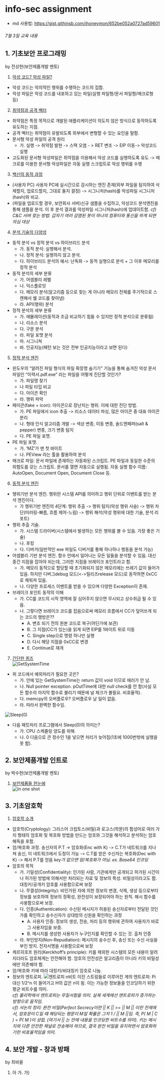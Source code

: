 # info-sec assignment

* md 사용법: <https://gist.githinsb.com/ihoneymon/652be052a0727ad59601>

###### 7월 3일 교육 내용

## 1. 기초보안 프로그래밍
by 전상현(보안제품개발 멘토)  
1) <ins>악성 코드? 악성 파일?</ins>
* 악성 코드는 악의적인 행위를 수행하는 코드의 집합.
* 악성 파일은 악성 코드를 내포하고 있는 파일(실행 파일형/문서 파일형/매크로형 등)

2) <ins>취약점과 공격 벡터</ins>
* 취약점은 특정 목적으로 개발된 애플리케이션이 의도치 않은 방식으로 동작하도록 유도하는 지점.
* 공격 벡터는 취약점이 유발되도록 외부에서 변형할 수 있는 요인을 말함.
* 문서형 악성 파일의 공격 원리
    * 가. 실행 -> 취약점 발현 -> 스택 오염 - > RET 변조 -> EIP 이동-> 악성코드 실행
* 고도화된 문서형 악성파일은 취약점을 이용해서 악성 코드를 실행하도록 유도 -> 매크로를 이용한 문서형 악성파일은 자동 실행 스크립트로 악성 행위를 수행

3) <ins>백신의 동작 과정</ins>
* (사용자 PC) 사용자 PC에 실시간으로 감시하는 엔진 존재(외부 파일을 탐지하여 삭제할지, 업로드할지, 그대로 둘지 결정) -> 시그니처(hash)를 악성파일 시그니처(hash)와 비교.
* (파일을 업로드할 경우, 보안회사 서버)신규 샘플을 수집하고, 악성코드 분석엔진을 통해 샘플을 분석. 이 후 분석 결과를 악성파일 시그니처(hash)에 업데이트함.
_cf) C&C 서버 찾는 방법: 갑자기 여러 감염된 봇이 하나의 컴퓨터와 통신을 하게 되면 의심 대상_  

4) <ins>분석 기술의 다양성</ins>
* 동적 분석 vs 정적 분석 vs 하이브리드 분석
    * 가. 동적 분석: 실행해서 분석.
    * 나. 정적 분석: 실행하지 않고 분석.
    * 다. 하이브리드 분석의 예시: 난독화 -> 동적 실행으로 분석 + 그 이후 메모리를 정적 분석
* 동적 분석의 세부 분류
    * 가. 어셈블리 레벨
    * 나. 익스플로잇
    * 다. 메모리 분석(알고리즘 등으로 찾는 게 아니라 메모리 전체를 주기적으로 스캔해서 쉘 코드를 찾아냄)
    * 라. API(행위) 분석
* 정적 분석의 세부 분류
    * 가. 애뮬레이션(동적과 조금 비교하기 힘들 수 있지만 정적 분석으로 분류됨)
    * 나. 리소스 분석
    * 다. 구문 분석
    * 라. 파일 포맷 분석
    * 마. 시그니쳐
    * 바. 인공지능(패턴 보는 것은 전부 인공지능이라고 보면 된다)

5) <ins>정적 분석 엔진</ins>
* 윈도우의 “알려진 파일 형식의 파일 확장명 숨기기” 기능을 통해 숨겨진 악성 문서 파일인 “이력서.pdf.exe” 라는 파일을 어떻게 진단할 것인가?
    * 가. 파일명 찾기
    * 나 파일 타입 비교
    * 다. 아이콘 확인
    * 라. 행위 파악
* 페이콘(fake + icon): 아이콘으로 장난치는 행위. 이에 대한 진단 방법.
    * 가. PE 파일에서 icon 추출 -> 리소스 데이터 파싱, 많은 아이콘 중 대표 아이콘 분리
    * 나. 형태 인식 알고리즘 개발 -> 색상 변종, 이동 변종, 솔드엔페퍼(salt & pepper) 변종, 크기 변종 탐지
    * 다. PE 파일 포맷.
* PE 파일 포맷.
    * 가. ‘MZ’가 맨 첫 바이트
    * 나. PEView 라는 툴을 활용하여 분석
* 매크로 파일: 문서 파일에 존재하는 자동화된 스크립트. PE 파일과 동일한 수준의 위험도를 갖는 스크립트. 문서를 열면 자동으로 실행됨. 자동 실행 함수 이름: AutoOpen, Document Open, Document Close 등.

6) <ins>동적 분석 엔진</ins>
* 행위기반 분석 엔진. 행위란 시스템 API를 의미하고 행위 단위로 이벤트를 받는 분석 엔진이다.
    * 가 행위기반 엔진의 4단계: 행위 추출 -> 행위 탐지(악성 행위 사슬) -> 행위 차단(미러링-빠름, 흐름 제어-느림) -> 행위 해석(악성 행위에 대한 기술, 분석 리포트)
* 행위 추출 기술.
    * 가. 시스템 드라이버(시스템에서 발생하는 모든 행위를 볼 수 있음. 가장 좋은 기술)
    * 나. 후킹
    * 다. 디버거(일반적인 exe 파일도 디버거를 통해 하나하나 행동을 분석 가능)
* 어셈블리 기반 분석 엔진. 함수 안에서 일어나는 모든 일들을 분석할 수 있음. 대신 중간 지점을 잡아야 되는데, 그러한 지점을 브레이크 포인트라고 함.
    * 가. 메모리 동적으로 할당할 때 초기화되지 않은 메모리에는 쓰레기 값이 들어가 있음. 하지만 디버그debug 모드(<->릴리즈release 모드)로 동작하면 0xCC로 채워져 있음.
    * 나. 다양한 프로세스 이벤트를 받을 수 있으며 다양한 Exception이 존재.
* 브레이크 포인트 동작의 이해
    * 가. CC를 코드의 시작 영역에 잘 심어주지 않으면 무시되고 상수취급 될 수 있음.
    * 나. 그렇다면 브레이크 코드를 잡음으로써 메모리 흐름에서 CC가 덮어쓰게 되는 코드의 행방은??
        * A. 변조 되기 전의 원본 코드로 복구(어딘가에 보관)
        * B. 그 지점(CC가 있는)을 읽게 되면 EIP를 1바이트 뒤로 이동
        * C. Single step으로 명령 하나만 실행
        * D. 다시 해당 지점을 0xCC로 변경
        * E. Continue로 재개 

7) <ins>간단한 퀴즈</ins>  
![GetSystemTime](https://user-images.githubusercontent.com/63287638/124373196-29a3bb00-dccb-11eb-8033-f850206e1537.png)  
* 위 코드에서 예외처리가 필요한 곳은?
    * 가. 안에 있는 GetSystemTime는 return 값이 void 이므로 에러가 안 남.
    * 나. Null pointer exception. pOutTime에 대한 null check를 안 함(사실 모든 함수의 마지막 함수로 불리기 때문에 널 체크가 불필요. 비효율적).
    * 다. memcpy의 오버플로우? 오버플로우 날 일이 없음.
    * 라. 따라서 완벽한 함수임.

![Sleep(0)](https://user-images.githubusercontent.com/63287638/124373206-3b855e00-dccb-11eb-968b-be917903f230.png)  
* 다음 패킷처리 프로그램에서 Sleep(0)의 의미는?  
    * 가. CPU 스케쥴링 양도를 위해.
    * 나. 0 다음으로 큰 정수인 1을 넣으면 처리가 늦어짐(1초에 1000번밖에 실행을 못 함).



## 2. 보안제품개발 인트로
by 박수현(보안제품개발 멘토)  
1) <ins>보안제품들 한눈에</ins>  
![in one shot](https://user-images.githubusercontent.com/63287638/124376197-bf961080-dce0-11eb-9ca9-d9d106d6894a.png)  


## 3. 기초암호학
1) <ins>암호학 소개</ins>
* 암호학(Cryptology): 그리스어 크립토스(비밀)과 로고스(학문)의 합성어로 여러 가지 형태의 암호화 및 복호화 방법을 만드는 암호와 그것을 해석하고 분석하는 암호 해독을 포함.
* 암/복호화 과정. 송신자의 P.T -> 암호화(Enc with K) -> C.T가 네트워크를 지나쳐 송신, 이 네트워크에서 도청이 가능 -> C.T를 받은 수신자는 복호화(Dec with K) -> 해서 P.T를 얻음
_key가 없으면 암/복호화가 아님. ex. Base64 인코딩_  
* 암호의 목적
    * 가. 기밀성(Confidentiality): 인가된 사람, 기관에게만 공개되고 허가된 시간이나 허가된 방법에 의해서만 처리되는 자료 및 정보의 특성. 비밀성이라고도 함. 대칭키/공개키 암호를 사용함으로써 보장
    * 나. 무결성(Integrity): 비인가된 자에 의한 정보의 변경, 삭제, 생성 등으로부터 정보를 보호하여 정보의 정확성, 완전성이 보장되어야 하는 원칙. 해시 함수를 사용함으로써 보장.
    * 다. 인증(Authentication): 수신된 메시지가 허용된 송신자로부터 전달된 것인가를 확인하고 송수신자가 상대방의 신원을 확인하는 과정
        * A. 사용자 인증: 정보의 생성, 전송, 처리 등의 행위에 관하여 사용자가 바로 그 사용자임을 보증.
        * B. 메시지를 생성한 사용자가 누구인지를 확인할 수 있는 것. 출처 인증
    * 라. 부인방지(Non-Repudiation): 메시지의 송수신 후, 송신 또는 수신 사실을 부인 방지. 전자서명을 사용함으로써 보장
* 케르히호프 원리(Kerckhoff’s principle): 키를 제외한 시스템의 모든 내용이 알려지더라도 암호체계는 안전해야 함. 암호의 안전성은 알고리즘이 아니라 키의 비밀성에만 의존해야 함.
* 암/복호화 키에 따라 대칭키/비대칭키 암호로 나눔.
* 정보의 엔트로피.
![엔트로피](https://user-images.githubusercontent.com/63287638/124376419-e3a62180-dce1-11eb-86d9-2adf82c6ea88.png)
n비트 이진 스트링들로 이루어진 계의 엔트로피: Pi 대신 1/2^n 이 들어가고 H의 값은 n이 됨. 이는 가능한 정보들을 인코딩하기 위한 평균 비트수를 의미.  
_cf) 물리학에서 엔트로피는 무질서함을 의미. 실제 세계에선 엔트로피가 증가하는 방향으로 움직임._  
_cf) 샤논의 정리: 완전 비밀(Perfect Secrecy이란 || K || >= || M || 이란 전제에서, 암호문이 C일 때 해당되는 평문이 M일 확률은 그저 1 / || M ||임. 즉, P( M | C ) = P( M )이 성립. (여기서 || 는 안에 내용을 인코딩한 비트수를 의미). 키는 메시지와 다른 안전한 채널로 전송해야 하므로, 결국 완전 비밀을 유지하면서 암호화하기란 비효율적임을 의미._  





## 4. 보안 개발 - 창과 방패
by 최바울
1) 아
가.
가)

